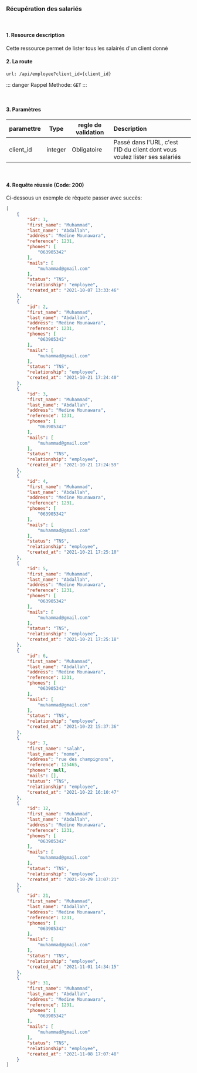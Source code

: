 <meta charset="utf-8"/>

### Récupération des salariés

<br />

#### 1. Resource description

Cette ressource permet de lister tous les salairés d'un client donné

#### 2. La route
```
url: /api/employee?client_id={client_id}
```

::: danger Rappel
Methode:  `GET`
:::

<br />

#### 3. Paramètres

| paramettre | Type | regle de validation | Description |
| -------------------- | :---------: | ------------------------------------------------------------------------------------------------------------ | :-------------------------------------------------------------------------------------------------------- |
| client_id | integer | Obligatoire | Passé dans l'URL, c'est l'ID du client dont vous voulez lister ses salariés|

<br />

#### 4. Requête réussie (Code: 200)

Ci-dessous un exemple de rêquete passer avec succès:

``` JSON
[
    {
        "id": 1,
        "first_name": "Muhammad",
        "last_name": "Abdallah",
        "address": "Medine Mounawara",
        "reference": 1231,
        "phones": [
            "063905342"
        ],
        "mails": [
            "muhammad@gmail.com"
        ],
        "status": "TNS",
        "relationship": "employee",
        "created_at": "2021-10-07 13:33:46"
    },
    {
        "id": 2,
        "first_name": "Muhammad",
        "last_name": "Abdallah",
        "address": "Medine Mounawara",
        "reference": 1231,
        "phones": [
            "063905342"
        ],
        "mails": [
            "muhammad@gmail.com"
        ],
        "status": "TNS",
        "relationship": "employee",
        "created_at": "2021-10-21 17:24:40"
    },
    {
        "id": 3,
        "first_name": "Muhammad",
        "last_name": "Abdallah",
        "address": "Medine Mounawara",
        "reference": 1231,
        "phones": [
            "063905342"
        ],
        "mails": [
            "muhammad@gmail.com"
        ],
        "status": "TNS",
        "relationship": "employee",
        "created_at": "2021-10-21 17:24:59"
    },
    {
        "id": 4,
        "first_name": "Muhammad",
        "last_name": "Abdallah",
        "address": "Medine Mounawara",
        "reference": 1231,
        "phones": [
            "063905342"
        ],
        "mails": [
            "muhammad@gmail.com"
        ],
        "status": "TNS",
        "relationship": "employee",
        "created_at": "2021-10-21 17:25:10"
    },
    {
        "id": 5,
        "first_name": "Muhammad",
        "last_name": "Abdallah",
        "address": "Medine Mounawara",
        "reference": 1231,
        "phones": [
            "063905342"
        ],
        "mails": [
            "muhammad@gmail.com"
        ],
        "status": "TNS",
        "relationship": "employee",
        "created_at": "2021-10-21 17:25:18"
    },
    {
        "id": 6,
        "first_name": "Muhammad",
        "last_name": "Abdallah",
        "address": "Medine Mounawara",
        "reference": 1231,
        "phones": [
            "063905342"
        ],
        "mails": [
            "muhammad@gmail.com"
        ],
        "status": "TNS",
        "relationship": "employee",
        "created_at": "2021-10-22 15:37:36"
    },
    {
        "id": 7,
        "first_name": "salah",
        "last_name": "momo",
        "address": "rue des champignons",
        "reference": 125465,
        "phones": null,
        "mails": [],
        "status": "TNS",
        "relationship": "employee",
        "created_at": "2021-10-22 16:10:47"
    },
    {
        "id": 12,
        "first_name": "Muhammad",
        "last_name": "Abdallah",
        "address": "Medine Mounawara",
        "reference": 1231,
        "phones": [
            "063905342"
        ],
        "mails": [
            "muhammad@gmail.com"
        ],
        "status": "TNS",
        "relationship": "employee",
        "created_at": "2021-10-29 13:07:21"
    },
    {
        "id": 21,
        "first_name": "Muhammad",
        "last_name": "Abdallah",
        "address": "Medine Mounawara",
        "reference": 1231,
        "phones": [
            "063905342"
        ],
        "mails": [
            "muhammad@gmail.com"
        ],
        "status": "TNS",
        "relationship": "employee",
        "created_at": "2021-11-01 14:34:15"
    },
    {
        "id": 31,
        "first_name": "Muhammad",
        "last_name": "Abdallah",
        "address": "Medine Mounawara",
        "reference": 1231,
        "phones": [
            "063905342"
        ],
        "mails": [
            "muhammad@gmail.com"
        ],
        "status": "TNS",
        "relationship": "employee",
        "created_at": "2021-11-08 17:07:48"
    }
]
```

